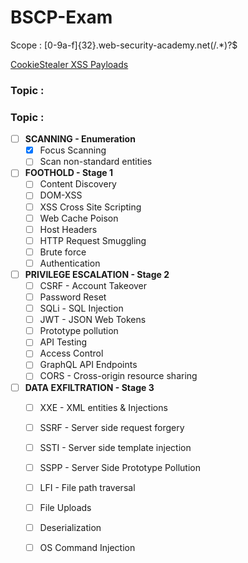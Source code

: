 # BSCP-Exam

Scope : [0-9a-f]{32}\.web-security-academy\.net(/.*)?$

<a href="https://github.com/botesjuan/Burp-Suite-Certified-Practitioner-Exam-Study/blob/5cbfeb2a11577ad62a31f72635a000bf5dcce293/payloads/CookieStealer-Payloads.md">CookieStealer XSS Payloads</a>

### Topic : 

### Topic :
- [ ] **SCANNING - Enumeration**
	- [x] Focus Scanning
	- [ ] Scan non-standard entities
- [ ] **FOOTHOLD - Stage 1**
	- [ ] Content Discovery
	- [ ] DOM-XSS
	- [ ] XSS Cross Site Scripting
	- [ ] Web Cache Poison
	- [ ] Host Headers
	- [ ] HTTP Request Smuggling
	- [ ] Brute force
	- [ ] Authentication
- [ ] **PRIVILEGE ESCALATION - Stage 2**
	- [ ] CSRF - Account Takeover
	- [ ] Password Reset
	- [ ] SQLi - SQL Injection
	- [ ] JWT - JSON Web Tokens
	- [ ] Prototype pollution
	- [ ] API Testing
	- [ ] Access Control
	- [ ] GraphQL API Endpoints
	- [ ] CORS - Cross-origin resource sharing
- [ ] **DATA EXFILTRATION - Stage 3**
	- [ ] XXE - XML entities & Injections
	- [ ] SSRF - Server side request forgery
	- [ ] SSTI - Server side template injection
	- [ ] SSPP - Server Side Prototype Pollution
	- [ ] LFI - File path traversal
	- [ ] File Uploads
	- [ ] Deserialization
	- [ ] OS Command Injection










